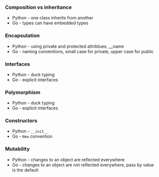### Composition vs inheritance
* Python - one class inherits from another
* Go - types can have embedded types

### Encapsulation
* Python - using private and protected attribtues, __name
* Go - naming conventions, small case for private, upper case for public

### Interfaces
* Python - duck typing
* Go - explicit interfaces

### Polymorphism
* Python - duck typing
* Go - explicit interfaces

### Constructors
* Python - `__init__`
* Go - `New` convention

### Mutability
* Python - changes to an object are reflected everywhere
* Go - changes to an object are not reflected everywhere, pass by value is the default